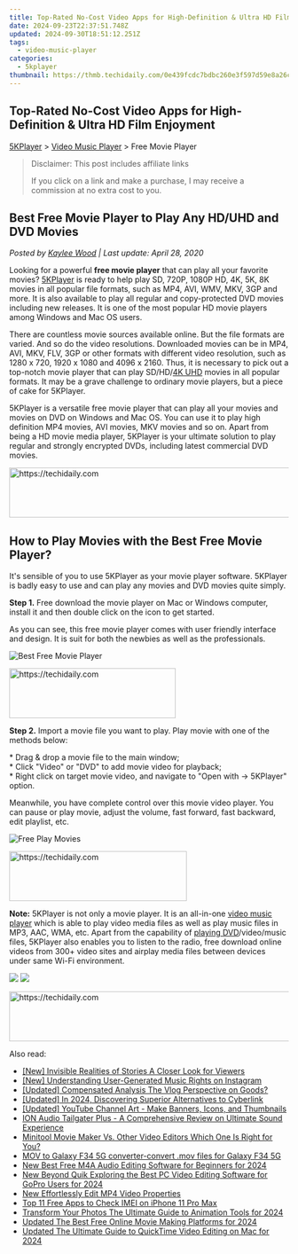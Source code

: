 ```yaml
---
title: Top-Rated No-Cost Video Apps for High-Definition & Ultra HD Film Enjoyment
date: 2024-09-23T22:37:51.748Z
updated: 2024-09-30T18:51:12.251Z
tags:
  - video-music-player
categories:
  - 5kplayer
thumbnail: https://thmb.techidaily.com/0e439fcdc7bdbc260e3f597d59e8a26c3f2c08b51e25a215b2e68c448e7e2066.jpg
---
```


## Top-Rated No-Cost Video Apps for High-Definition & Ultra HD Film Enjoyment

[5KPlayer](https://tools.techidaily.com/5kplayer/products/) \> [Video Music Player](https://tools.techidaily.com/5kplayer/video-music-player/) \> Free Movie Player

>  Disclaimer: This post includes affiliate links
>
>  If you click on a link and make a purchase, I may receive a commission at no extra cost to you.
>

## Best Free Movie Player to Play Any HD/UHD and DVD Movies

 _Posted by [Kaylee Wood](https://www.quora.com/profile/Amanda-Hu-21) | Last update: April 28, 2020_

Looking for a powerful **free movie player** that can play all your favorite movies? [5KPlayer](https://tools.techidaily.com/5kplayer/products/) is ready to help play SD, 720P, 1080P HD, 4K, 5K, 8K movies in all popular file formats, such as MP4, AVI, WMV, MKV, 3GP and more. It is also available to play all regular and copy-protected DVD movies including new releases. It is one of the most popular HD movie players among Windows and Mac OS users.

There are countless movie sources available online. But the file formats are varied. And so do the video resolutions. Downloaded movies can be in MP4, AVI, MKV, FLV, 3GP or other formats with different video resolution, such as 1280 x 720, 1920 x 1080 and 4096 x 2160\. Thus, it is necessary to pick out a top-notch movie player that can play SD/HD/[4K UHD](https://tools.techidaily.com/5kplayer/video-music-player/) movies in all popular formats. It may be a grave challenge to ordinary movie players, but a piece of cake for 5KPlayer. 

5KPlayer is a versatile free movie player that can play all your movies and movies on DVD on Windows and Mac OS. You can use it to play high definition MP4 movies, AVI movies, MKV movies and so on. Apart from being a HD movie media player, 5KPlayer is your ultimate solution to play regular and strongly encrypted DVDs, including latest commercial DVD movies.

<!-- affiliate ads begin -->
<a href="https://appsumo.8odi.net/c/5597632/2129741/7443" target="_top" id="2129741">
  <img src="//a.impactradius-go.com/display-ad/7443-2129741" border="0" alt="https://techidaily.com" width="728" height="90"/>
</a>
<img height="0" width="0" src="https://appsumo.8odi.net/i/5597632/2129741/7443" style="position:absolute;visibility:hidden;" border="0" />
<!-- affiliate ads end -->

## How to Play Movies with the Best Free Movie Player?

It's sensible of you to use 5KPlayer as your movie player software. 5KPlayer is badly easy to use and can play any movies and DVD movies quite simply.

**Step 1.** Free download the movie player on Mac or Windows computer, install it and then double click on the icon to get started. 

As you can see, this free movie player comes with user friendly interface and design. It is suit for both the newbies as well as the professionals. 

![Best Free Movie Player](https://www.5kplayer.com/video-music-player/img/youtube-0119-01.png) 

<!-- affiliate ads begin -->
<a href="https://aligracehair.sjv.io/c/5597632/1972679/19272" target="_top" id="1972679">
  <img src="//a.impactradius-go.com/display-ad/19272-1972679" border="0" alt="https://techidaily.com" width="300" height="90"/>
</a>
<img height="0" width="0" src="https://aligracehair.sjv.io/i/5597632/1972679/19272" style="position:absolute;visibility:hidden;" border="0" />
<!-- affiliate ads end -->

**Step 2.** Import a movie file you want to play. Play movie with one of the methods below:

\* Drag & drop a movie file to the main window;  
 \* Click "Video" or "DVD" to add movie video for playback;  
 \* Right click on target movie video, and navigate to "Open with -> 5KPlayer" option.

Meanwhile, you have complete control over this movie video player. You can pause or play movie, adjust the volume, fast forward, fast backward, edit playlist, etc. 

![Free Play Movies](https://www.5kplayer.com/video-music-player/img/free-4k-video-player-02.jpg) 

<!-- affiliate ads begin -->
<a href="https://bluettius.sjv.io/c/5597632/2139109/17108" target="_top" id="2139109">
  <img src="//a.impactradius-go.com/display-ad/17108-2139109" border="0" alt="https://techidaily.com" width="320" height="90"/>
</a>
<img height="0" width="0" src="https://bluettius.sjv.io/i/5597632/2139109/17108" style="position:absolute;visibility:hidden;" border="0" />
<!-- affiliate ads end -->

**Note:** 5KPlayer is not only a movie player. It is an all-in-one [video music player](https://tools.techidaily.com/5kplayer/video-music-player/) which is able to play video media files as well as play music files in MP3, AAC, WMA, etc. Apart from the capability of [playing DVD](https://tools.techidaily.com/5kplayer/video-music-player/)/video/music files, 5KPlayer also enables you to listen to the radio, free download online videos from 300+ video sites and airplay media files between devices under same Wi-Fi environment.

[![](https://www.5kplayer.com/video-music-player/../button/freedownbackwin.png)](https://tools.techidaily.com/5kplayer/products/) [![](https://www.5kplayer.com/video-music-player/../button/freedownbackmac.png)](https://tools.techidaily.com/5kplayer/products/)

<!-- affiliate ads begin -->
<a href="https://ephamedtechinc.pxf.io/c/5597632/2137221/26400" target="_top" id="2137221">
  <img src="//a.impactradius-go.com/display-ad/26400-2137221" border="0" alt="https://techidaily.com" width="728" height="90"/>
</a>
<img height="0" width="0" src="https://ephamedtechinc.pxf.io/i/5597632/2137221/26400" style="position:absolute;visibility:hidden;" border="0" />
<!-- affiliate ads end -->

<ins class="adsbygoogle"
     style="display:block"
     data-ad-format="autorelaxed"
     data-ad-client="ca-pub-7571918770474297"
     data-ad-slot="1223367746"></ins>

<ins class="adsbygoogle"
     style="display:block"
     data-ad-client="ca-pub-7571918770474297"
     data-ad-slot="8358498916"
     data-ad-format="auto"
     data-full-width-responsive="true"></ins>

<span class="atpl-alsoreadstyle">Also read:</span>
<div><ul>
<li><a href="https://instagram-videos.techidaily.com/new-invisible-realities-of-stories-a-closer-look-for-viewers/"><u>[New] Invisible Realities of Stories A Closer Look for Viewers</u></a></li>
<li><a href="https://article-posts.techidaily.com/new-understanding-user-generated-music-rights-on-instagram/"><u>[New] Understanding User-Generated Music Rights on Instagram</u></a></li>
<li><a href="https://extra-hints.techidaily.com/updated-compensated-analysis-the-vlog-perspective-on-goods/"><u>[Updated] Compensated Analysis The Vlog Perspective on Goods?</u></a></li>
<li><a href="https://screen-recording.techidaily.com/updated-in-2024-discovering-superior-alternatives-to-cyberlink/"><u>[Updated] In 2024, Discovering Superior Alternatives to Cyberlink</u></a></li>
<li><a href="https://facebook-video-share.techidaily.com/updated-youtube-channel-art-make-banners-icons-and-thumbnails/"><u>[Updated] YouTube Channel Art - Make Banners, Icons, and Thumbnails</u></a></li>
<li><a href="https://buynow-tips.techidaily.com/ion-audio-tailgater-plus-a-comprehensive-review-on-ultimate-sound-experience/"><u>ION Audio Tailgater Plus - A Comprehensive Review on Ultimate Sound Experience</u></a></li>
<li><a href="https://video-ai-editor.techidaily.com/minitool-movie-maker-vs-other-video-editors-which-one-is-right-for-you/"><u>Minitool Movie Maker Vs. Other Video Editors Which One Is Right for You?</u></a></li>
<li><a href="https://review-topics.techidaily.com/mov-to-galaxy-f34-5g-converter-convert-mov-files-for-galaxy-f34-5g-by-aiseesoft-video-converter-play-mov-on-android/"><u>MOV to Galaxy F34 5G converter-convert .mov files for Galaxy F34 5G</u></a></li>
<li><a href="https://video-ai-editor.techidaily.com/new-best-free-m4a-audio-editing-software-for-beginners-for-2024/"><u>New Best Free M4A Audio Editing Software for Beginners for 2024</u></a></li>
<li><a href="https://video-ai-editor.techidaily.com/new-beyond-quik-exploring-the-best-pc-video-editing-software-for-gopro-users-for-2024/"><u>New Beyond Quik Exploring the Best PC Video Editing Software for GoPro Users for 2024</u></a></li>
<li><a href="https://video-ai-editor.techidaily.com/new-effortlessly-edit-mp4-video-properties/"><u>New Effortlessly Edit MP4 Video Properties</u></a></li>
<li><a href="https://sim-unlock.techidaily.com/top-11-free-apps-to-check-imei-on-iphone-11-pro-max-by-drfone-ios/"><u>Top 11 Free Apps to Check IMEI on iPhone 11 Pro Max</u></a></li>
<li><a href="https://video-ai-editor.techidaily.com/transform-your-photos-the-ultimate-guide-to-animation-tools-for-2024/"><u>Transform Your Photos The Ultimate Guide to Animation Tools for 2024</u></a></li>
<li><a href="https://video-ai-editor.techidaily.com/updated-the-best-free-online-movie-making-platforms-for-2024/"><u>Updated The Best Free Online Movie Making Platforms for 2024</u></a></li>
<li><a href="https://video-ai-editor.techidaily.com/updated-the-ultimate-guide-to-quicktime-video-editing-on-mac-for-2024/"><u>Updated The Ultimate Guide to QuickTime Video Editing on Mac for 2024</u></a></li>
</ul></div>

